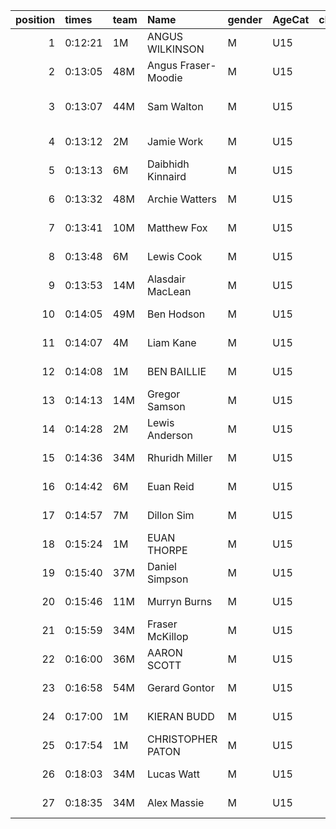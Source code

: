 |   position | times   | team   | Name                | gender   | AgeCat   |   clubnumber | Club name            | Website                                    |   finishPosition |
|-----------:|:--------|:-------|:--------------------|:---------|:---------|-------------:|:---------------------|:-------------------------------------------|-----------------:|
|          1 | 0:12:21 | 1M     | ANGUS WILKINSON     | M        | U15      |            1 | East Kilbride AC     | http://www.ekac.org.uk/                    |                1 |
|          2 | 0:13:05 | 48M    | Angus Fraser-Moodie | M        | U15      |           48 | Springburn Harriers  | https://www.springburnharriers.co.uk/      |                2 |
|          3 | 0:13:07 | 44M    | Sam Walton          | M        | U15      |           44 | North Ayrshire AAC   | https://naathletics.co.uk/                 |                3 |
|          4 | 0:13:12 | 2M     | Jamie Work          | M        | U15      |            2 | Kilmarnock H&AC      | http://www.kilmarnockharriers.com/         |                4 |
|          5 | 0:13:13 | 6M     | Daibhidh Kinnaird   | M        | U15      |            6 | Cambuslang Harriers  | https://cambuslangharriers.org/            |                5 |
|          6 | 0:13:32 | 48M    | Archie Watters      | M        | U15      |           48 | Springburn Harriers  | https://www.springburnharriers.co.uk/      |                6 |
|          7 | 0:13:41 | 10M    | Matthew Fox         | M        | U15      |           10 | Shettleston Harriers | http://shettlestonharriers.org.uk/         |                7 |
|          8 | 0:13:48 | 6M     | Lewis Cook          | M        | U15      |            6 | Cambuslang Harriers  | https://cambuslangharriers.org/            |                8 |
|          9 | 0:13:53 | 14M    | Alasdair MacLean    | M        | U15      |           14 | Ayr Seaforth AC      | https://www.ayrseaforth.co.uk/             |                9 |
|         10 | 0:14:05 | 49M    | Ben Hodson          | M        | U15      |           49 | Stewartry AC         | nan                                        |               10 |
|         11 | 0:14:07 | 4M     | Liam Kane           | M        | U15      |            4 | Inverclyde AC        | https://www.inverclydeac.org/              |               11 |
|         12 | 0:14:08 | 1M     | BEN BAILLIE         | M        | U15      |            1 | East Kilbride AC     | http://www.ekac.org.uk/                    |               12 |
|         13 | 0:14:13 | 14M    | Gregor Samson       | M        | U15      |           14 | Ayr Seaforth AC      | https://www.ayrseaforth.co.uk/             |               13 |
|         14 | 0:14:28 | 2M     | Lewis Anderson      | M        | U15      |            2 | Kilmarnock H&AC      | http://www.kilmarnockharriers.com/         |               14 |
|         15 | 0:14:36 | 34M    | Rhuridh Miller      | M        | U15      |           34 | Kilbarchan AAC       | https://kilbarchanaac.org.uk/              |               15 |
|         16 | 0:14:42 | 6M     | Euan Reid           | M        | U15      |            6 | Cambuslang Harriers  | https://cambuslangharriers.org/            |               16 |
|         17 | 0:14:57 | 7M     | Dillon Sim          | M        | U15      |            7 | Giffnock North AC    | https://www.giffnocknorth.co.uk/           |               18 |
|         18 | 0:15:24 | 1M     | EUAN THORPE         | M        | U15      |            1 | East Kilbride AC     | http://www.ekac.org.uk/                    |               19 |
|         19 | 0:15:40 | 37M    | Daniel Simpson      | M        | U15      |           37 | Law & District AAC   | http://www.lawaac.co.uk/                   |               20 |
|         20 | 0:15:46 | 11M    | Murryn Burns        | M        | U15      |           11 | Airdrie Harriers     | http://airdrieharriers.org/                |               22 |
|         21 | 0:15:59 | 34M    | Fraser McKillop     | M        | U15      |           34 | Kilbarchan AAC       | https://kilbarchanaac.org.uk/              |               24 |
|         22 | 0:16:00 | 36M    | AARON SCOTT         | M        | U15      |           36 | Larkhall YMCA        | https://www.facebook.com/larkhallharriers/ |               25 |
|         23 | 0:16:58 | 54M    | Gerard Gontor       | M        | U15      |           54 | VP-Glasgow           | nan                                        |               31 |
|         24 | 0:17:00 | 1M     | KIERAN BUDD         | M        | U15      |            1 | East Kilbride AC     | http://www.ekac.org.uk/                    |               32 |
|         25 | 0:17:54 | 1M     | CHRISTOPHER PATON   | M        | U15      |            1 | East Kilbride AC     | http://www.ekac.org.uk/                    |               35 |
|         26 | 0:18:03 | 34M    | Lucas Watt          | M        | U15      |           34 | Kilbarchan AAC       | https://kilbarchanaac.org.uk/              |               37 |
|         27 | 0:18:35 | 34M    | Alex Massie         | M        | U15      |           34 | Kilbarchan AAC       | https://kilbarchanaac.org.uk/              |               38 |